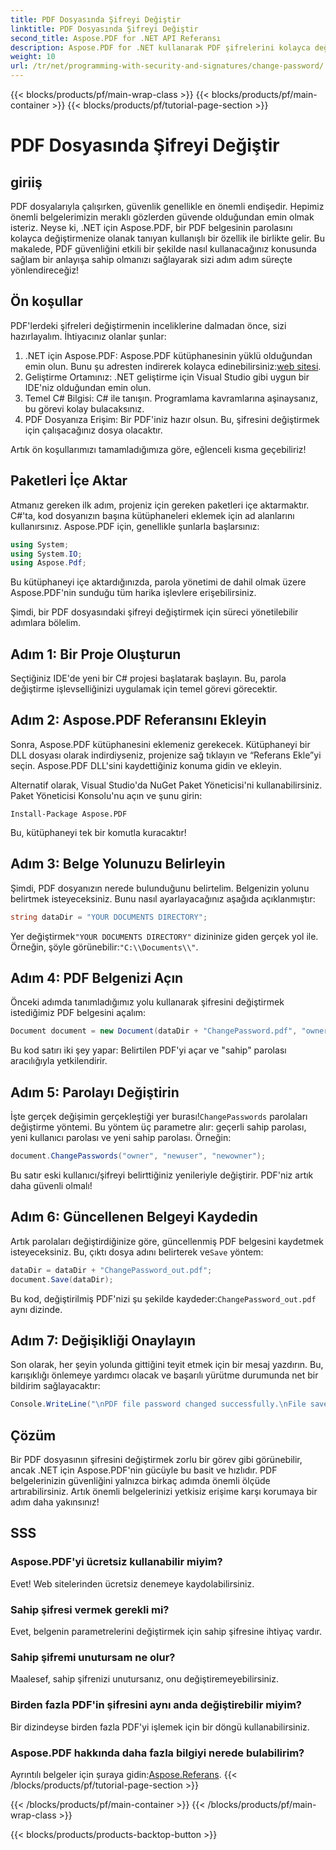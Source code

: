 ```yaml
---
title: PDF Dosyasında Şifreyi Değiştir
linktitle: PDF Dosyasında Şifreyi Değiştir
second_title: Aspose.PDF for .NET API Referansı
description: Aspose.PDF for .NET kullanarak PDF şifrelerini kolayca değiştirmeyi öğrenin. Adım adım kılavuzumuz sizi güvenli bir şekilde bu süreçte yönlendirir.
weight: 10
url: /tr/net/programming-with-security-and-signatures/change-password/
---
```


{{< blocks/products/pf/main-wrap-class >}}
{{< blocks/products/pf/main-container >}}
{{< blocks/products/pf/tutorial-page-section >}}

# PDF Dosyasında Şifreyi Değiştir

## giriiş

PDF dosyalarıyla çalışırken, güvenlik genellikle en önemli endişedir. Hepimiz önemli belgelerimizin meraklı gözlerden güvende olduğundan emin olmak isteriz. Neyse ki, .NET için Aspose.PDF, bir PDF belgesinin parolasını kolayca değiştirmenize olanak tanıyan kullanışlı bir özellik ile birlikte gelir. Bu makalede, PDF güvenliğini etkili bir şekilde nasıl kullanacağınız konusunda sağlam bir anlayışa sahip olmanızı sağlayarak sizi adım adım süreçte yönlendireceğiz!

## Ön koşullar

PDF'lerdeki şifreleri değiştirmenin inceliklerine dalmadan önce, sizi hazırlayalım. İhtiyacınız olanlar şunlar:

1. .NET için Aspose.PDF: Aspose.PDF kütüphanesinin yüklü olduğundan emin olun. Bunu şu adresten indirerek kolayca edinebilirsiniz:[web sitesi](https://releases.aspose.com/pdf/net/).
2. Geliştirme Ortamınız: .NET geliştirme için Visual Studio gibi uygun bir IDE'niz olduğundan emin olun.
3. Temel C# Bilgisi: C# ile tanışın. Programlama kavramlarına aşinaysanız, bu görevi kolay bulacaksınız.
4. PDF Dosyanıza Erişim: Bir PDF'iniz hazır olsun. Bu, şifresini değiştirmek için çalışacağınız dosya olacaktır.

Artık ön koşullarımızı tamamladığımıza göre, eğlenceli kısma geçebiliriz!

## Paketleri İçe Aktar

Atmanız gereken ilk adım, projeniz için gereken paketleri içe aktarmaktır. C#'ta, kod dosyanızın başına kütüphaneleri eklemek için ad alanlarını kullanırsınız. Aspose.PDF için, genellikle şunlarla başlarsınız:

```csharp
using System;
using System.IO;
using Aspose.Pdf;
```

Bu kütüphaneyi içe aktardığınızda, parola yönetimi de dahil olmak üzere Aspose.PDF'nin sunduğu tüm harika işlevlere erişebilirsiniz. 

Şimdi, bir PDF dosyasındaki şifreyi değiştirmek için süreci yönetilebilir adımlara bölelim. 

## Adım 1: Bir Proje Oluşturun

Seçtiğiniz IDE'de yeni bir C# projesi başlatarak başlayın. Bu, parola değiştirme işlevselliğinizi uygulamak için temel görevi görecektir.

## Adım 2: Aspose.PDF Referansını Ekleyin

Sonra, Aspose.PDF kütüphanesini eklemeniz gerekecek. Kütüphaneyi bir DLL dosyası olarak indirdiyseniz, projenize sağ tıklayın ve “Referans Ekle”yi seçin. Aspose.PDF DLL'sini kaydettiğiniz konuma gidin ve ekleyin.

Alternatif olarak, Visual Studio'da NuGet Paket Yöneticisi'ni kullanabilirsiniz. Paket Yöneticisi Konsolu'nu açın ve şunu girin:

```
Install-Package Aspose.PDF
```

Bu, kütüphaneyi tek bir komutla kuracaktır!

## Adım 3: Belge Yolunuzu Belirleyin

Şimdi, PDF dosyanızın nerede bulunduğunu belirtelim. Belgenizin yolunu belirtmek isteyeceksiniz. Bunu nasıl ayarlayacağınız aşağıda açıklanmıştır:

```csharp
string dataDir = "YOUR DOCUMENTS DIRECTORY";
```

 Yer değiştirmek`"YOUR DOCUMENTS DIRECTORY"` dizininize giden gerçek yol ile. Örneğin, şöyle görünebilir:`"C:\\Documents\\"`.

## Adım 4: PDF Belgenizi Açın

Önceki adımda tanımladığımız yolu kullanarak şifresini değiştirmek istediğimiz PDF belgesini açalım:

```csharp
Document document = new Document(dataDir + "ChangePassword.pdf", "owner");
```

Bu kod satırı iki şey yapar: Belirtilen PDF'yi açar ve "sahip" parolası aracılığıyla yetkilendirir.

## Adım 5: Parolayı Değiştirin

 İşte gerçek değişimin gerçekleştiği yer burası!`ChangePasswords` parolaları değiştirme yöntemi. Bu yöntem üç parametre alır: geçerli sahip parolası, yeni kullanıcı parolası ve yeni sahip parolası. Örneğin:

```csharp
document.ChangePasswords("owner", "newuser", "newowner");
```

Bu satır eski kullanıcı/şifreyi belirttiğiniz yenileriyle değiştirir. PDF'niz artık daha güvenli olmalı!

## Adım 6: Güncellenen Belgeyi Kaydedin

 Artık parolaları değiştirdiğinize göre, güncellenmiş PDF belgesini kaydetmek isteyeceksiniz. Bu, çıktı dosya adını belirterek ve`Save` yöntem:

```csharp
dataDir = dataDir + "ChangePassword_out.pdf";
document.Save(dataDir);
```

 Bu kod, değiştirilmiş PDF'nizi şu şekilde kaydeder:`ChangePassword_out.pdf` aynı dizinde.

## Adım 7: Değişikliği Onaylayın

Son olarak, her şeyin yolunda gittiğini teyit etmek için bir mesaj yazdırın. Bu, karışıklığı önlemeye yardımcı olacak ve başarılı yürütme durumunda net bir bildirim sağlayacaktır:

```csharp
Console.WriteLine("\nPDF file password changed successfully.\nFile saved at " + dataDir);
```

## Çözüm

Bir PDF dosyasının şifresini değiştirmek zorlu bir görev gibi görünebilir, ancak .NET için Aspose.PDF'nin gücüyle bu basit ve hızlıdır. PDF belgelerinizin güvenliğini yalnızca birkaç adımda önemli ölçüde artırabilirsiniz. Artık önemli belgelerinizi yetkisiz erişime karşı korumaya bir adım daha yakınsınız!

## SSS

### Aspose.PDF'yi ücretsiz kullanabilir miyim?
Evet! Web sitelerinden ücretsiz denemeye kaydolabilirsiniz.

### Sahip şifresi vermek gerekli mi?
Evet, belgenin parametrelerini değiştirmek için sahip şifresine ihtiyaç vardır.

### Sahip şifremi unutursam ne olur?
Maalesef, sahip şifrenizi unutursanız, onu değiştiremeyebilirsiniz.

### Birden fazla PDF'in şifresini aynı anda değiştirebilir miyim?
Bir dizindeyse birden fazla PDF'yi işlemek için bir döngü kullanabilirsiniz.

### Aspose.PDF hakkında daha fazla bilgiyi nerede bulabilirim?
 Ayrıntılı belgeler için şuraya gidin:[Aspose.Referans](https://reference.aspose.com/pdf/net/).
{{< /blocks/products/pf/tutorial-page-section >}}

{{< /blocks/products/pf/main-container >}}
{{< /blocks/products/pf/main-wrap-class >}}

{{< blocks/products/products-backtop-button >}}
